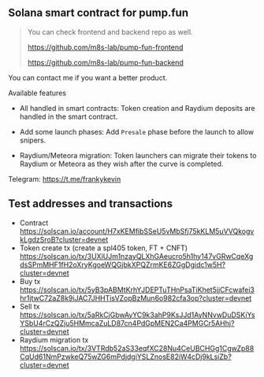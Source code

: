 ## Solana smart contract for pump.fun

> You can check frontend and backend repo as well.
> 
> https://github.com/m8s-lab/pump-fun-frontend
> 
> https://github.com/m8s-lab/pump-fun-backend

You can contact me if you want a better product.

Available features
- All handled in smart contracts: 
Token creation and Raydium deposits are handled in the smart contract.

- Add some launch phases: 
Add `Presale` phase before the launch to allow snipers.

- Raydium/Meteora migration: 
Token launchers can migrate their tokens to Raydium or Meteora as they wish after the curve is completed.

Telegram: https://t.me/frankykevin


## Test addresses and transactions
- Contract
https://solscan.io/account/H7xKEMfibSSeU5vMbSfj75kKLM5uVVQkogvkLgdzSroB?cluster=devnet
- Token create tx (create a spl405 token, FT + CNFT)
https://solscan.io/tx/3UXiUJm1nzayQLXhGAeucro5h1hy147vGRwCqeXgdsSPmMHF1fH2oXryKgoeWQGjbkXPQZrmKE6ZGgDgidc1w5H?cluster=devnet
- Buy tx
https://solscan.io/tx/5yB3pABMtKrhYJDEPTuTHnPsaTiKhet5jjCFcwafei3hr1jtwC72aZ8k9iJAC7JHHTisVZopBzMun6o982cfa3op?cluster=devnet
- Sell tx
https://solscan.io/tx/5aRkCjGbwAyYC9k3ahP9KsJJd1AyNNvwDuDSKiYsYSbU4rCzQZju5HMmcaZuLD87cn4PdGpMEN2Ca4PMGCr5AHhj?cluster=devnet
- Raydium migration tx
https://solscan.io/tx/3VTRdb52aS33eqfXC28Nu4CeUBCHGg1CgwZp88CqUd61NmPzwkeQ75wZG6mPdjdgiYSLZnosE82iW4cDj9kLsiZb?cluster=devnet
